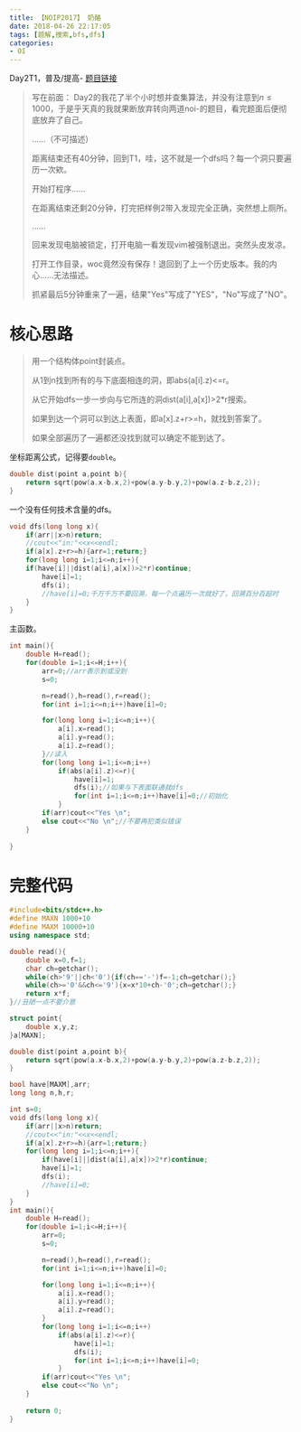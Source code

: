 ```yaml
---
title: 【NOIP2017】 奶酪
date: 2018-04-26 22:17:05
tags: [题解,搜索,bfs,dfs]
categories:
- OI   
---
```


Day2T1，普及/提高-
[题目链接](https://www.luogu.org/problemnew/show/P3958)

>写在前面：
>Day2的我花了半个小时想并查集算法，并没有注意到$n\leq1000$，于是乎天真的我就果断放弃转向两道noi-的题目，看完题面后便彻底放弃了自己。
>
>……（不可描述）
>
>距离结束还有40分钟，回到T1，哇，这不就是一个dfs吗？每一个洞只要遍历一次欸。
>
>开始打程序……
>
><!--more-->
>
>在距离结束还剩20分钟，打完把样例2带入发现完全正确，突然想上厕所。
>
>……
>
>回来发现电脑被锁定，打开电脑一看发现vim被强制退出。突然头皮发凉。
>
>打开工作目录，woc竟然没有保存！退回到了上一个历史版本。我的内心……无法描述。
>
>抓紧最后5分钟重来了一遍，结果"Yes"写成了"YES"，"No"写成了"NO"。





# 核心思路

> 用一个结构体point封装点。
>
> 从1到n找到所有的与下底面相连的洞，即abs(a[i].z)<=r。
>
> 从它开始dfs一步一步向与它所连的洞dist(a[i],a[x])>2*r搜索。
>
> 如果到达一个洞可以到达上表面，即a[x].z+r>=h，就找到答案了。
>
> 如果全部遍历了一遍都还没找到就可以确定不能到达了。



坐标距离公式，记得要`double`。

```cpp
double dist(point a,point b){
	return sqrt(pow(a.x-b.x,2)+pow(a.y-b.y,2)+pow(a.z-b.z,2));
}
```

一个没有任何技术含量的dfs。
```cpp
void dfs(long long x){
	if(arr||x>n)return;
	//cout<<"in:"<<x<<endl;
	if(a[x].z+r>=h){arr=1;return;}
	for(long long i=1;i<=n;i++){
	if(have[i]||dist(a[i],a[x])>2*r)continue;
		have[i]=1;
		dfs(i);
		//have[i]=0;千万千万不要回溯，每一个点遍历一次就好了，回溯百分百超时
	}
}
```

主函数。
```cpp
int main(){
	double H=read();
	for(double i=1;i<=H;i++){
		arr=0;//arr表示到或没到
		s=0;

		n=read(),h=read(),r=read();
		for(int i=1;i<=n;i++)have[i]=0;

		for(long long i=1;i<=n;i++){
			a[i].x=read();
			a[i].y=read();
			a[i].z=read();
        }//读入
		for(long long i=1;i<=n;i++)
			if(abs(a[i].z)<=r){
				have[i]=1;
				dfs(i);//如果与下表面联通就dfs
				for(int i=1;i<=n;i++)have[i]=0;//初始化
			}
		if(arr)cout<<"Yes \n";
		else cout<<"No \n";//不要再犯类似错误
	}
    
}
```

# 完整代码

```cpp
#include<bits/stdc++.h>
#define MAXN 1000+10
#define MAXM 10000+10
using namespace std;

double read(){
	double x=0,f=1;
	char ch=getchar();
	while(ch>'9'||ch<'0'){if(ch=='-')f=-1;ch=getchar();}
	while(ch>='0'&&ch<='9'){x=x*10+ch-'0';ch=getchar();}
	return x*f;
}//丑陋一点不要介意

struct point{
	double x,y,z;
}a[MAXN];

double dist(point a,point b){
	return sqrt(pow(a.x-b.x,2)+pow(a.y-b.y,2)+pow(a.z-b.z,2));
}

bool have[MAXM],arr;
long long n,h,r;

int s=0;
void dfs(long long x){
	if(arr||x>n)return;
	//cout<<"in:"<<x<<endl;
	if(a[x].z+r>=h){arr=1;return;}
	for(long long i=1;i<=n;i++){
		if(have[i]||dist(a[i],a[x])>2*r)continue;
		have[i]=1;
		dfs(i);
		//have[i]=0;
	}
}
int main(){
	double H=read();
	for(double i=1;i<=H;i++){
		arr=0;
		s=0;

		n=read(),h=read(),r=read();
		for(int i=1;i<=n;i++)have[i]=0;

		for(long long i=1;i<=n;i++){
			a[i].x=read();
			a[i].y=read();
			a[i].z=read();
		}
		for(long long i=1;i<=n;i++)
			if(abs(a[i].z)<=r){
				have[i]=1;
				dfs(i);
				for(int i=1;i<=n;i++)have[i]=0;
			}
		if(arr)cout<<"Yes \n";
		else cout<<"No \n";
	}
	
	return 0;
}
```

